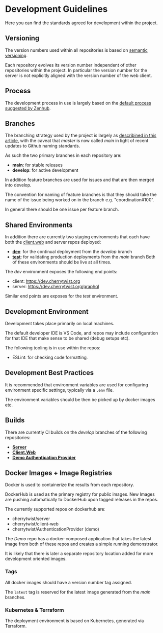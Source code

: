 
# Development Guidelines
Here you can find the standards agreed for development within the project. 

## Versioning
The version numbers used within all repositories is based on [semantic versioning](https://semver.org/). 

Each repository evolves its version number independent of other repositories within the project. In particular the version number for the server is not explicitly aligned with the version number of the web client.

## Process
The development process in use is largely based on the [default process suggested by Zenhub](https://help.zenhub.com/support/solutions/articles/43000010341). 

## Branches
The branching strategy used by the project is largely as [describined in this article](https://nvie.com/posts/a-successful-git-branching-model), with the caveat that _master_ is now called _main_ in light of recent updates to Github naming standards. 

As such the two primary branches in each repository are:
* **main**: for stable releases
* **develop**: for active development

In addition feature branches are used for issues and that are then merged into develop. 

The convention for naming of feature branches is that they should take the name of the issue being worked on in the branch e.g. "coordination#100". 

In general there should be one issue per feature branch.

## Shared Environments
In addition there are currently two staging environments that each have both the [client.web](https://github.com/cherrytwist/client.web) and server repos deployed:
- **[dev](https://dev.cherrytwist.org)**: for the continual deployment from the _develop_ branch 
- **[test](https://test.cherrytwist.org)**: for validating production deployments from the _main_ branch 
Both of these environments should be live at all times.

The _dev_ environment exposes the following end points:
* client: https://dev.cherrytwist.org
* server: https://dev.cherrytwist.org/graphql

Similar end points are exposes for the _test_ environment.

## Development Environment 
Development takes place primarily on local machines.

The default developer IDE is VS Code, and repos may include configuration for that IDE that make sense to be shared (debug setups etc).

The following tooling is in use within the repos:
- ESLint: for checking code formatting. 

## Development Best Practices
It is recommended that environment variables are used for configuring environment specific settings, typically via a `.env` file. 

The environment variables should be then be picked up by docker images etc. 

## Builds
There are currently CI builds on the _develop_ branches of the following repositories:
- [**Server**](https://github.com/cherrytwist/server)
- [**Client.Web**](https://github.com/cherrytwist/client.web)
- [**Demo Authentication Provider**](https://github.com/cherrytwist/AuthenticationProvider)


## Docker Images + Image Registries
Docker is used to containerize the results from each repository. 

DockerHub is used as the primary registry for public images. New Images are pushing automatically to DockerHub upon tagged releases in the repos. 

The currently supported repos on dockerhub are:
- cherrytwist/server
- cherrytwist/client-web 
- cherrytwist/AuthenticationProvider (demo)

The _Demo_ repo has a docker-composed application that takes the latest image from both of these repos and creates a simple running demonstrator. 

It is likely that there is later a separate repository location added for more development oriented images. 

### Tags 
All docker images should have a version number tag assigned. 

The `latest` tag is reserved for the latest image generated from the _main_ branches. 

### Kubernetes & Terraform
The deployment environment is based on Kubernetes, generated via Terraform. 


